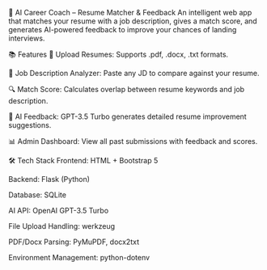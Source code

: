 🚀 AI Career Coach – Resume Matcher & Feedback
An intelligent web app that matches your resume with a job description, gives a match score, and generates AI-powered feedback to improve your chances of landing interviews.

📚 Features
📄 Upload Resumes: Supports .pdf, .docx, .txt formats.

📝 Job Description Analyzer: Paste any JD to compare against your resume.

🔍 Match Score: Calculates overlap between resume keywords and job description.

🤖 AI Feedback: GPT-3.5 Turbo generates detailed resume improvement suggestions.

📊 Admin Dashboard: View all past submissions with feedback and scores.

🛠️ Tech Stack
Frontend: HTML + Bootstrap 5

Backend: Flask (Python)

Database: SQLite

AI API: OpenAI GPT-3.5 Turbo

File Upload Handling: werkzeug

PDF/Docx Parsing: PyMuPDF, docx2txt

Environment Management: python-dotenv

